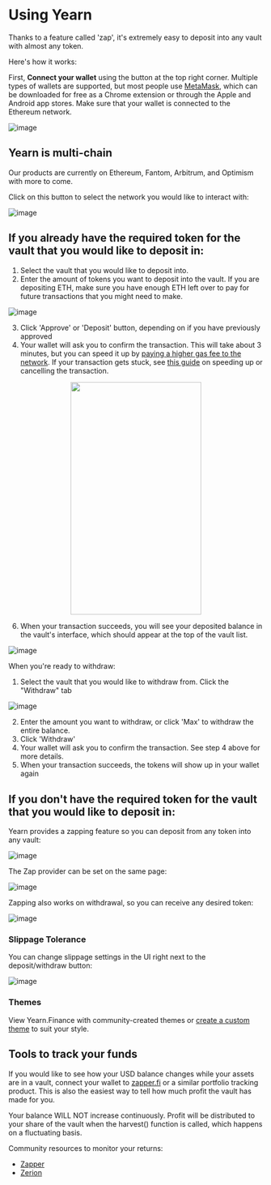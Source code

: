 # Using Yearn

Thanks to a feature called 'zap', it's extremely easy to deposit into any vault with almost any token.

Here's how it works:

First, **Connect your wallet** using the button at the top right corner. Multiple types of wallets are supported, but most people use [MetaMask](https://metamask.io/), which can be downloaded for free as a Chrome extension or through the Apple and Android app stores. Make sure that your wallet is connected to the Ethereum network.

![image](https://github.com/yearn/yearn-devdocs/assets/7863230/3b537d18-bbfe-449a-8d6d-d6b53c44e056)

## Yearn is multi-chain

Our products are currently on Ethereum, Fantom, Arbitrum, and Optimism with more to come.

Click on this button to select the network you would like to interact with:

![image](https://github.com/yearn/yearn-devdocs/assets/7863230/5a2d63ad-6a67-4622-b8d7-c44021efdfb5)

## If you **already have the required token** for the vault that you would like to deposit in:

1. Select the vault that you would like to deposit into.
2. Enter the amount of tokens you want to deposit into the vault. If you are depositing ETH, make sure you have enough ETH left over to pay for future transactions that you might need to make.

![image](https://github.com/yearn/yearn-devdocs/assets/7863230/b829c7f3-078c-4674-be24-3763443a4299)

3. Click 'Approve' or 'Deposit' button, depending on if you have previously approved
4. Your wallet will ask you to confirm the transaction. This will take about 3 minutes, but you can speed it up by [paying a higher gas fee to the network](https://blog.leverj.io/how-to-set-the-gas-limit-and-gas-price-in-metamask-1b33c38c32fd). If your transaction gets stuck, see [this guide](https://metamask.zendesk.com/hc/en-us/articles/360015489251-How-to-Speed-Up-or-Cancel-a-Pending-Transaction) on speeding up or cancelling the transaction.

<p align="center">
  <img width="258.75" height=" 459.75" src="https://i.imgur.com/qjryeGD.png" className="topRightImg"/>
</p>

6. When your transaction succeeds, you will see your deposited balance in the vault's interface, which should appear at the top of the vault list.

![image](https://github.com/yearn/yearn-devdocs/assets/7863230/5b2c2308-0384-4446-ab12-2fc23d8cc829)

When you're ready to withdraw:

1. Select the vault that you would like to withdraw from. Click the "Withdraw" tab

![image](https://github.com/yearn/yearn-devdocs/assets/7863230/935b97f8-b740-432a-bd89-543ff0cce484)

2. Enter the amount you want to withdraw, or click 'Max' to withdraw the entire balance.
3. Click 'Withdraw'
4. Your wallet will ask you to confirm the transaction. See step 4 above for more details.
5. When your transaction succeeds, the tokens will show up in your wallet again

## If you **don't have the required token** for the vault that you would like to deposit in:

Yearn provides a zapping feature so you can deposit from any token into any vault:

![image](https://github.com/yearn/yearn-devdocs/assets/7863230/63cb991c-71de-4840-8bf2-38084e7ab907)

The Zap provider can be set on the same page:

![image](https://github.com/yearn/yearn-devdocs/assets/7863230/87d20e40-2792-4790-a3f9-d7cb0d6ed961)

Zapping also works on withdrawal, so you can receive any desired token:

![image](https://github.com/yearn/yearn-devdocs/assets/7863230/0a6e66de-222a-471c-9003-071bdf87e042)

### Slippage Tolerance

You can change slippage settings in the UI right next to the deposit/withdraw button:

![image](https://github.com/yearn/yearn-devdocs/assets/7863230/447f443e-d664-4a9c-bfdd-341335ea0dc5)

### Themes
View Yearn.Finance with community-created themes or [create a custom theme](https://github.com/yearn/yearn-finance-v3/tree/develop/src/client/themes) to suit your style.

## Tools to track your funds

If you would like to see how your USD balance changes while your assets are in a vault, connect your wallet to [zapper.fi](https://zapper.fi) or a similar portfolio tracking product. This is also the easiest way to tell how much profit the vault has made for you.

Your balance WILL NOT increase continuously. Profit will be distributed to your share of the vault when the harvest() function is called, which happens on a fluctuating basis.

Community resources to monitor your returns:

- [Zapper](https://zapper.fi/)
- [Zerion](https://app.zerion.io/)
